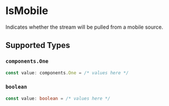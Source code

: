 # IsMobile

Indicates whether the stream will be pulled from a mobile source.


## Supported Types

### `components.One`

```typescript
const value: components.One = /* values here */
```

### `boolean`

```typescript
const value: boolean = /* values here */
```

